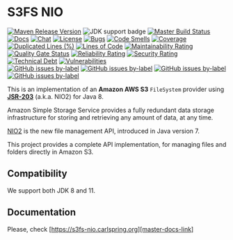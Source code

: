 <!-- START // ON LINE COUNT CHANGE - UPDATE [ln:x,y] IN ./docs/content/index.md -->
# S3FS NIO

[![Maven Release Version](https://img.shields.io/maven-metadata/v?metadataUrl=https%3A%2F%2Frepo1.maven.org%2Fmaven2%2Forg%2Fcarlspring%2Fcloud%2Faws%2Fs3fs-nio%2Fmaven-metadata.xml)](https://repo1.maven.org/maven2/org/carlspring/cloud/aws/s3fs-nio/) 
![JDK support badge](https://img.shields.io/badge/JDK-8%20and%2011-blue) 
[![Master Build Status](https://github.com/carlspring/s3fs-nio/workflows/Build%20and%20test/badge.svg)](https://github.com/carlspring/s3fs-nio/actions?query=branch%3Amaster)
[![Docs](https://img.shields.io/badge/docs-current-brightgreen.svg)](https://s3fs-nio.carlspring.org) 
[![Chat](https://img.shields.io/badge/chat-join-success)](https://chat.carlspring.org/channel/s3fs-nio-community) 
[![License](https://img.shields.io/badge/License-Apache%202.0-brightgreen.svg)](https://github.com/carlspring/s3fs-nio/blob/master/LICENSE.Apache-2.0.md) 
[![Bugs](https://sonarcloud.io/api/project_badges/measure?project=org.carlspring.cloud.aws:s3fs-nio&metric=bugs)](https://sonarcloud.io/dashboard?id=org.carlspring.cloud.aws:s3fs-nio) 
[![Code Smells](https://sonarcloud.io/api/project_badges/measure?project=org.carlspring.cloud.aws:s3fs-nio&metric=code_smells)](https://sonarcloud.io/dashboard?id=org.carlspring.cloud.aws:s3fs-nio) 
[![Coverage](https://sonarcloud.io/api/project_badges/measure?project=org.carlspring.cloud.aws:s3fs-nio&metric=coverage)](https://sonarcloud.io/dashboard?id=org.carlspring.cloud.aws:s3fs-nio) 
[![Duplicated Lines (%)](https://sonarcloud.io/api/project_badges/measure?project=org.carlspring.cloud.aws:s3fs-nio&metric=duplicated_lines_density)](https://sonarcloud.io/dashboard?id=org.carlspring.cloud.aws:s3fs-nio) 
[![Lines of Code](https://sonarcloud.io/api/project_badges/measure?project=org.carlspring.cloud.aws:s3fs-nio&metric=ncloc)](https://sonarcloud.io/dashboard?id=org.carlspring.cloud.aws:s3fs-nio) 
[![Maintainability Rating](https://sonarcloud.io/api/project_badges/measure?project=org.carlspring.cloud.aws:s3fs-nio&metric=sqale_rating)](https://sonarcloud.io/dashboard?id=org.carlspring.cloud.aws:s3fs-nio) 
[![Quality Gate Status](https://sonarcloud.io/api/project_badges/measure?project=org.carlspring.cloud.aws:s3fs-nio&metric=alert_status)](https://sonarcloud.io/dashboard?id=org.carlspring.cloud.aws:s3fs-nio) 
[![Reliability Rating](https://sonarcloud.io/api/project_badges/measure?project=org.carlspring.cloud.aws:s3fs-nio&metric=reliability_rating)](https://sonarcloud.io/dashboard?id=org.carlspring.cloud.aws:s3fs-nio) 
[![Security Rating](https://sonarcloud.io/api/project_badges/measure?project=org.carlspring.cloud.aws:s3fs-nio&metric=security_rating)](https://sonarcloud.io/dashboard?id=org.carlspring.cloud.aws:s3fs-nio) 
[![Technical Debt](https://sonarcloud.io/api/project_badges/measure?project=org.carlspring.cloud.aws:s3fs-nio&metric=sqale_index)](https://sonarcloud.io/dashboard?id=org.carlspring.cloud.aws:s3fs-nio) 
[![Vulnerabilities](https://sonarcloud.io/api/project_badges/measure?project=org.carlspring.cloud.aws:s3fs-nio&metric=vulnerabilities)](https://sonarcloud.io/dashboard?id=org.carlspring.cloud.aws:s3fs-nio)   
[![GitHub issues by-label](https://img.shields.io/github/issues-raw/carlspring/s3fs-nio/good%20first%20issue.svg?label=good%20first%20issue)](https://github.com/carlspring/s3fs-nio/issues?q=is%3Aissue+is%3Aopen+label%3A%22good%20first%20issue%22) 
[![GitHub issues by-label](https://img.shields.io/github/issues-raw/carlspring/s3fs-nio/help%20wanted.svg?label=help%20wanted&color=%23856bf9&)](https://github.com/carlspring/s3fs-nio/issues?q=is%3Aissue+is%3Aopen+label%3A%22help%20wanted%22) 
[![GitHub issues by-label](https://img.shields.io/github/issues-raw/carlspring/s3fs-nio/hacktoberfest.svg?label=hacktoberfest&color=orange)](https://github.com/carlspring/s3fs-nio/issues?q=is%3Aissue+is%3Aopen+label%3A%22hacktoberfest%22)
[![GitHub issues by-label](https://img.shields.io/badge/stackoverflow-ask-orange.svg)](https://stackoverflow.com/tags/s3fs-nio/)

This is an implementation of an **Amazon AWS S3** `FileSystem` provider using **[JSR-203]** (a.k.a. NIO2) for Java 8.

Amazon Simple Storage Service provides a fully redundant data storage infrastructure for storing and retrieving any
amount of data, at any time.

[NIO2][JSR-203] is the new file management API, introduced in Java version 7. 

This project provides a complete API implementation, for managing files and folders directly in Amazon S3.

[<--# Links -->]: #
[JSR-203]: https://jcp.org/en/jsr/detail?id=203

<!-- END // ON LINE COUNT CHANGE - UPDATE [ln:x,y] IN ./docs/content/index.md -->

## Compatibility

We support both JDK 8 and 11.

## Documentation

Please, check [https://s3fs-nio.carlspring.org][master-docs-link]
